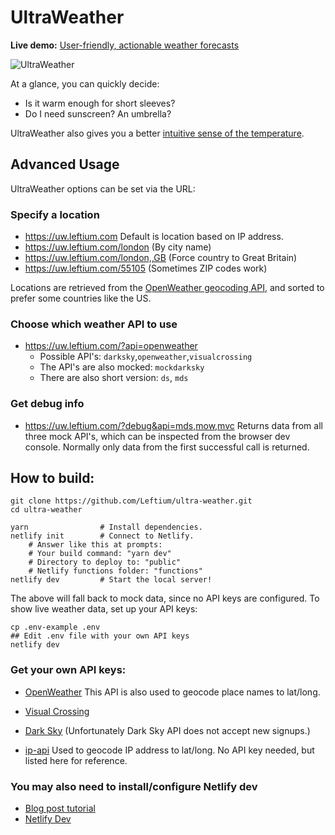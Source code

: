 # UltraWeather

**Live demo:** [User-friendly, actionable weather forecasts](https://uw.leftium.com)

![UltraWeather](https://cdn.glitch.com/e2e10ff0-74aa-48e9-88ca-0643a72848b9%2Fultraweather.jpg)

At a glance, you can quickly decide:
- Is it warm enough for short sleeves?
- Do I need sunscreen? An umbrella?

UltraWeather also gives you a better [intuitive sense of the temperature](http://blog.leftium.com/2013/12/how-to-display-temperature-properly.html).

## Advanced Usage

UltraWeather options can be set via the URL:

### Specify a location
- https://uw.leftium.com Default is location based on IP address.
- https://uw.leftium.com/london (By city name)
- https://uw.leftium.com/london,,GB (Force country to Great Britain)
- https://uw.leftium.com/55105 (Sometimes ZIP codes work)

Locations are retrieved from the [OpenWeather geocoding API](https://openweathermap.org/api/geocoding-api), and sorted to prefer some countries like the US.

### Choose which weather API to use
- https://uw.leftium.com/?api=openweather
    - Possible API's: `darksky`,`openweather`,`visualcrossing`
    - The API's are also mocked: `mockdarksky`
    - There are also short version: `ds`, `mds`
    
### Get debug info
- https://uw.leftium.com/?debug&api=mds,mow,mvc Returns data from all three mock API's, which can be inspected from the browser dev console. Normally only data from the first successful call is returned.


   
    



## How to build:

    git clone https://github.com/Leftium/ultra-weather.git
    cd ultra-weather
    
    yarn                # Install dependencies.
    netlify init        # Connect to Netlify.
        # Answer like this at prompts:
        # Your build command: "yarn dev"
        # Directory to deploy to: "public"
        # Netlify functions folder: "functions"
    netlify dev         # Start the local server!

The above will fall back to mock data, since no API keys are configured. To show live weather data, set up your API keys:
    
    cp .env-example .env
    ## Edit .env file with your own API keys
    netlify dev
    
### Get your own API keys:
- [OpenWeather](https://openweathermap.org/api) This API is also used to geocode place names to lat/long.
- [Visual Crossing](https://www.visualcrossing.com/weather-api)
- [Dark Sky](https://darksky.net/dev) (Unfortunately Dark Sky API does not accept new signups.)

- [ip-api](https://ip-api.com/) Used to geocode IP address to lat/long. No API key needed, but listed here for reference.


### You may also need to install/configure Netlify dev

- [Blog post tutorial](https://scotch.io/tutorials/netlify-dev-the-power-of-netlify-on-your-local-computer)
- [Netlify Dev](https://www.netlify.com/products/dev/)



